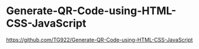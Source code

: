 # Generate-QR-Code-using-HTML-CSS-JavaScript


https://github.com/TG922/Generate-QR-Code-using-HTML-CSS-JavaScript
